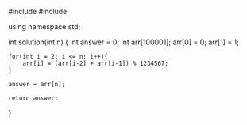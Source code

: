 #include <string>
#include <vector>

using namespace std;

int solution(int n) {
int answer = 0;
int arr[100001];
arr[0] = 0;
arr[1] = 1;

    for(int i = 2; i <= n; i++){
        arr[i] = (arr[i-2] + arr[i-1]) % 1234567;
    }

    answer = arr[n];

    return answer;

}
